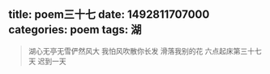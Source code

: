 title: poem三十七
date: 1492811707000
categories: poem
tags: 湖
---
> 湖心无亭无雪俨然风大
我怕风吹散你长发
滑落我别的花
六点起床第三十七天 迟到一天